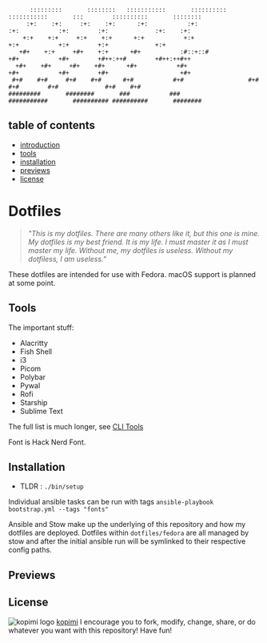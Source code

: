 ```
      :::::::::       ::::::::   :::::::::::       ::::::::::       :::::::::::       :::        ::::::::::       :::::::: 
     :+:    :+:     :+:    :+:      :+:           :+:                  :+:           :+:        :+:             :+:    :+: 
    +:+    +:+     +:+    +:+      +:+           +:+                  +:+           +:+        +:+             +:+         
   +#+    +:+     +#+    +:+      +#+           :#::+::#             +#+           +#+        +#++:++#        +#++:++#++   
  +#+    +#+     +#+    +#+      +#+           +#+                  +#+           +#+        +#+                    +#+    
 #+#    #+#     #+#    #+#      #+#           #+#                  #+#           #+#        #+#             #+#    #+#     
#########       ########       ###           ###              ###########       ########## ##########       ########       
```

## table of contents
 - [introduction](#Dotfiles)
 - [tools](#Toolss)
 - [installation](#Installation)
 - [previews](#previews)
 - [license](#license)


# Dotfiles

> _"This is my dotfiles. There are many others like it, but this one is mine. My dotfiles is my best friend. It is my life. I must master it as I must master my life. Without me, my dotfiles is useless. Without my dotfiless, I am useless."_

These dotfiles are intended for use with Fedora. macOS support is planned at some point.

## Tools

The important stuff:
- Alacritty
- Fish Shell
- i3
- Picom
- Polybar
- Pywal
- Rofi
- Starship
- Sublime Text

The full list is much longer, see [CLI Tools](https://github.com/nulluminati/dotfiles-ansible/blob/main/roles/cli/tasks/fedora.yml)

Font is Hack Nerd Font.

## Installation
- TLDR : `./bin/setup`

Individual ansible tasks can be run with tags `ansible-playbook bootstrap.yml --tags "fonts"`

Ansible and Stow make up the underlying of this repository and how my dotfiles are deployed. Dotfiles within `dotfiles/fedora` are all managed by stow and after the initial ansible run will be symlinked to their respective config paths.

## Previews


## License
![kopimi logo](https://kopimi.com/wp-content/uploads/2023/04/kopimi_text.gif)
[kopimi](https://kopimi.com/)
I encourage you to fork, modify, change, share, or do whatever you want with this repository! Have fun!